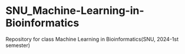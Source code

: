 # SNU_Machine-Learning-in-Bioinformatics
Repository for class Machine Learning in Bioinformatics(SNU, 2024-1st semester)
